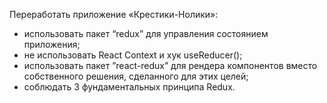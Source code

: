 Переработать приложение «Крестики-Нолики»:
- использовать пакет “redux” для управления состоянием приложения;
- не использовать React Context и хук useReducer();
- использовать пакет ”react-redux” для рендера компонентов вместо собственного решения, сделанного для этих целей;
- соблюдать 3 фундаментальных принципа Redux.
